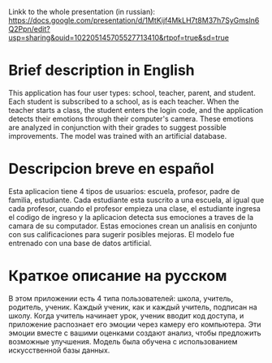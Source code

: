 Linkk to the whole presentation (in russian): https://docs.google.com/presentation/d/1MtKijf4MkLH7t8M37h7SyGmsln6Q2Ppn/edit?usp=sharing&ouid=102205145705527713410&rtpof=true&sd=true

# Brief description in English
This application has four user types: school, teacher, parent, and student. Each student is subscribed to a school, as is each teacher. When the teacher starts a class, the student enters the login code, and the application detects their emotions through their computer's camera. These emotions are analyzed in conjunction with their grades to suggest possible improvements. The model was trained with an artificial database.

# Descripcion breve en español 
Esta aplicacion tiene 4 tipos de usuarios: escuela, profesor, padre de familia, estudiante. Cada estudiante esta suscrito a una escuela, al igual que cada profesor, cuando el profesor empieza una clase, el estudiante ingresa el codigo de ingreso y la aplicacion detecta sus emociones a traves de la camara de su computador. Estas emociones crean un analisis en conjunto con sus calificaciones para sugerir posibles mejoras. El modelo fue entrenado con una base de datos artificial.

# Краткое описание на русском
В этом приложении есть 4 типа пользователей: школа, учитель, родитель, ученик. Каждый ученик, как и каждый учитель, подписан на школу. Когда учитель начинает урок, ученик вводит код доступа, и приложение распознает его эмоции через камеру его компьютера. Эти эмоции вместе с вашими оценками создают анализ, чтобы предложить возможные улучшения. Модель была обучена с использованием искусственной базы данных.

